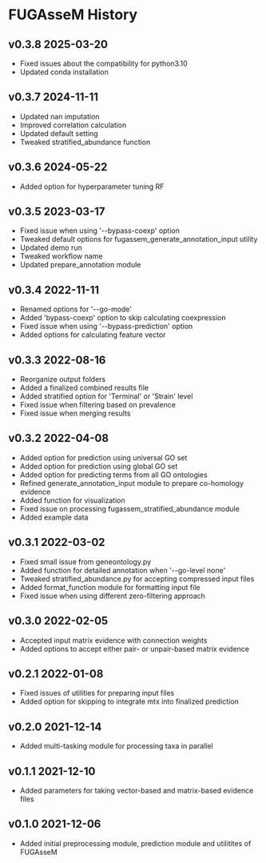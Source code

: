 
# FUGAsseM History #

## v0.3.8 2025-03-20 ##
* Fixed issues about the compatibility for python3.10
* Updated conda installation

## v0.3.7 2024-11-11 ##
* Updated nan imputation 
* Improved correlation calculation
* Updated default setting
* Tweaked stratified_abundance function

## v0.3.6 2024-05-22 ##
* Added option for hyperparameter tuning RF

## v0.3.5 2023-03-17 ##
* Fixed issue when using '--bypass-coexp' option
* Tweaked default options for fugassem_generate_annotation_input utility
* Updated demo run
* Tweaked workflow name
* Updated prepare_annotation module

## v0.3.4 2022-11-11 ##
* Renamed options for '--go-mode'
* Added 'bypass-coexp' option to skip calculating coexpression
* Fixed issue when using '--bypass-prediction' option
* Added options for calculating feature vector

## v0.3.3 2022-08-16 ##
* Reorganize output folders
* Added a finalized combined results file
* Added stratified option for 'Terminal' or 'Strain' level
* Fixed issue when filtering based on prevalence
* Fixed issue when merging results

## v0.3.2 2022-04-08 ##
* Added option for prediction using universal GO set 
* Added option for prediction using global GO set
* Added option for predicting terms from all GO ontologies
* Refined generate_annotation_input module to prepare co-homology evidence 
* Added function for visualization
* Fixed issue on processing fugassem_stratified_abundance module
* Added example data

## v0.3.1 2022-03-02 ##
* Fixed small issue from geneontology.py
* Added function for detailed annotation when '--go-level none'
* Tweaked stratified_abundance.py for accepting compressed input files
* Added format_function module for formatting input file
* Fixed issue when using different zero-filtering approach

## v0.3.0 2022-02-05 ##
* Accepted input matrix evidence with connection weights
* Added options to accept either pair- or unpair-based matrix evidence

## v0.2.1 2022-01-08 ##
* Fixed issues of utilities for preparing input files
* Added option for skipping to integrate mtx into finalized prediction 

## v0.2.0 2021-12-14 ##
* Added multi-tasking module for processing taxa in parallel

## v0.1.1 2021-12-10 ##
* Added parameters for taking vector-based and matrix-based evidence files

## v0.1.0 2021-12-06 ##
* Added initial preprocessing module, prediction module and utilitites of FUGAsseM
